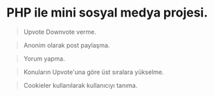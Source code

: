 # PHP ile mini sosyal medya projesi.
> Upvote Downvote verme.

> Anonim olarak post paylaşma.

> Yorum yapma.

> Konuların Upvote'una göre üst sıralara yükselme.

> Cookieler kullanılarak kullanıcıyı tanıma.


